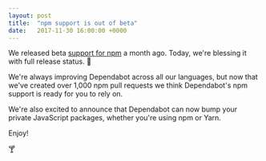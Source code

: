 ```yaml
---
layout: post
title:  "npm support is out of beta"
date:   2017-11-30 16:00:00 +0000
---
```


We released beta [support for npm][release-post] a month ago. Today,
we're blessing it with full release status. 🎉

We're always improving Dependabot across all our languages, but now that
we've created over 1,000 npm pull requests we think Dependabot's npm support is
ready for you to rely on.

We're also excited to announce that Dependabot can now bump your private
JavaScript packages, whether you're using npm or Yarn.

Enjoy!

🍸

[release-post]: dependabot-now-supports-npm
